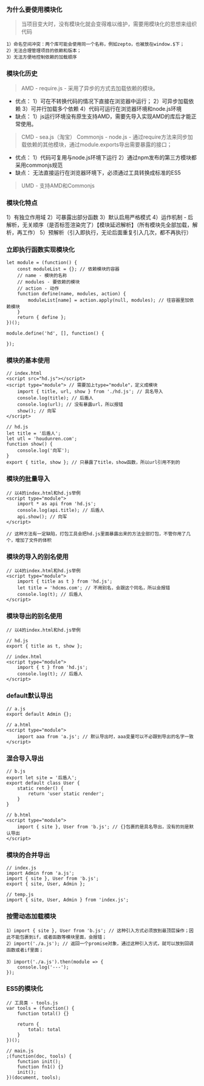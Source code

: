 ### 为什么要使用模块化
> 当项目变大时，没有模块化就会变得难以维护，需要用模块化的思想来组织代码

	1）命名空间冲突：两个库可能会使用同一个名称，例如zepto，也被放在window.$下；
	2）无法合理管理项目的依赖和版本；
	3）无法方便地控制依赖的加载顺序


### 模块化历史

> AMD - require.js - 采用了异步的方式去加载依赖的模块。
* 优点：
	1）可在不转换代码的情况下直接在浏览器中运行；
	2）可异步加载依赖
	3）可并行加载多个依赖
	4）代码可运行在浏览器环境和node.js环境
* 缺点：
	1）js运行环境没有原生支持AMD，需要先导入实现AMD的库后才能正常使用。
> CMD - sea.js（淘宝）
> Commonjs  - node.js - 通过require方法来同步加载依赖的其他模块，通过module.exports导出需要暴露的接口；
* 优点：
	1）代码可复用与node.js环境下运行
	2）通过npm发布的第三方模块都采用commonjs规范
* 缺点： 
	无法直接运行在浏览器环境下，必须通过工具转换成标准的ES5
> UMD - 支持AMD和Commonjs

### 模块化特点

1）有独立作用域
2）可暴露出部分函数
3）默认启用严格模式
4）运作机制 - 后解析，无关顺序（是否标签渲染完了）【模块延迟解析】（所有模块先全部加载，解析，再工作）
5）预解析（引入即执行，无论后面重复引入几次，都不再执行）

### 立即执行函数实现模块化

```
let module = (function() {
	const moduleList = {}; // 依赖模块的容器
	// name - 模块的名称
	// modules - 要依赖的模块
	// action - 动作
	function define(name, modules, action) {
		moduleList[name] = action.apply(null, modules); // 往容器里加依赖模块
	}
	return { define };
})();

module.define('hd', [], function() {
	
});
```

### 模块的基本使用

```
// index.html
<script src="hd.js"></script>
<script type="module"> // 需要加上type="module"，定义成模块
	import { title, url, show } from './hd.js'; // 具名导入
	console.log(title); // 后盾人
	console.log(url); // 没有暴露url，所以报错
	show(); // 向军
</script>
```

```
// hd.js
let title = '后盾人';
let utl = 'houdunren.com';
function show() {
	console.log('向军');
}
export { title, show }; // 只暴露了title，show函数，所以url引用不到的
```

### 模块的批量导入

```
// 以4的index.html和hd.js举例
<script type="module">
	import * as api from 'hd.js';
	console.log(api.title); // 后盾人
	api.show(); // 向军
</script>

// 这种方法有一定缺陷，打包工具会把hd.js里面暴露出来的方法全部打包，不管你用了几个，增加了文件的体积
```

### 模块的导入的别名使用

```
// 以4的index.html和hd.js举例
<script type="module">
	import { title as t } from 'hd.js';
	let title = 'hdcms.com'; // 不用别名，会跟这个同名，所以会报错
	console.log(t); // 后盾人
</script>
```

### 模块导出的别名使用

```
// 以4的index.html和hd.js举例

// hd.js
export { title as t, show };

// index.html
<script type="module">
	import { t } from 'hd.js';
	console.log(t); // 后盾人
</script>
```

### default默认导出

```
// a.js
export default Admin {};

// a.html
<script type="module">
	import aaa from 'a.js'; // 默认导出时，aaa变量可以不必跟到导出的名字一致
</script>
```

### 混合导入导出

```
// b.js
export let site = '后盾人';
export default class User {
	static render() {
		return 'user static render';
	}
}

// b.html
<script type="module">
	import { site }, User from 'b.js'; // {}包裹的是具名导出，没有的则是默认导出
</script>

```

### 模块的合并导出

```
// index.js
import Admin from 'a.js';
import { site }, User from 'b.js';
export { site, User, Admin };

// temp.js
import { site, User, Admin } from 'index.js';
```

### 按需动态加载模块

```
1）import { site }, User from 'b.js'; // 这种引入方式必须放到最顶层操作；因此不能包裹到if，或者函数等模块里面，会报错；
2）import('./a.js'); // 返回一个promise对象，通过这种引入方式，就可以放到回调函数或者if里面；

3）import('./a.js').then(module => {
	console.log('---');
});
```

### ES5的模块化
```
// 工具类 - tools.js
var tools = (function() {
	function total() {}
	
	return {
		total: total
	}
})();

// main.js
;(function(doc, tools) {
	function init();
	function fn1() {}
	init();
})(document, tools);

```